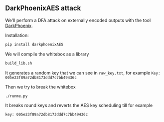 DarkPhoenixAES attack
---------------------

We'll perform a DFA attack on externally encoded outputs with the tool [DarkPhoenix](https://github.com/SideChannelMarvels/DarkPhoenix).

Installation:
```bash
pip install darkphoenixAES
```

We will compile the whitebox as a library
```bash
build_lib.sh
```

It generates a random key that we can see in `raw_key.txt`, for example
```Key: 005e23f89a72db8173ddd7c7bb49436c```

Then we try to break the whitebox

```bash
./runme.py
```

It breaks round keys and reverts the AES key scheduling till for example

```key: 005e23f89a72db8173ddd7c7bb49436c```

